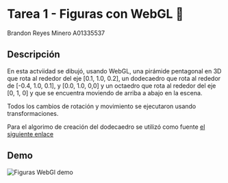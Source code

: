 # Tarea 1 - Figuras con WebGL 🧩
Brandon Reyes Minero
A01335537

## Descripción
En esta actviidad se dibujó, usando WebGL, una pirámide pentagonal en 3D que rota al rededor del eje [0.1, 1.0, 0.2], un dodecaedro que rota al rededor de [-0.4, 1.0, 0.1], y [0.0, 1.0, 0,0] y un octaedro que rota al rededor del eje [0, 1, 0] y que se encuentra moviendo de arriba a abajo en la escena.

Todos los cambios de rotación y movimiento se ejecutaron usando transformaciones. 

Para el algorimo de creación del dodecaedro se utilizó como fuente [el siguiente enlace](https://en.wikipedia.org/wiki/Regular_dodecahedron#Cartesian_coordinates)

## Demo

![Figuras WebGl demo](https://media.giphy.com/media/LpdoWNINShn7H2wtRw/giphy.gif)